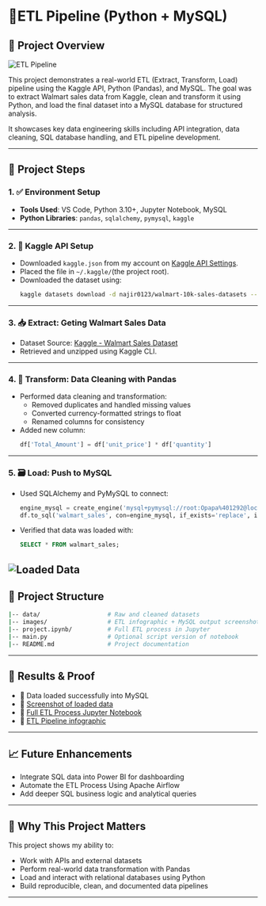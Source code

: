 # 🛒ETL Pipeline (Python + MySQL)

## 🚀 Project Overview

![ETL Pipeline](https://github.com/Peter-Opapa/python_sql_project/blob/main/ETL_pipeline_layout.png) 

This project demonstrates a real-world ETL (Extract, Transform, Load) pipeline using the Kaggle API, Python (Pandas), and MySQL.
The goal was to extract Walmart sales data from Kaggle, clean and transform it using Python, and load the final dataset into a MySQL database for structured analysis.

It showcases key data engineering skills including API integration, data cleaning, SQL database handling, and ETL pipeline development.

---

## 🧱 Project Steps

### 1. ✅ Environment Setup
- **Tools Used**: VS Code, Python 3.10+, Jupyter Notebook, MySQL
- **Python Libraries**: `pandas`, `sqlalchemy`, `pymysql`, `kaggle`

---

### 2. 🔐 Kaggle API Setup
- Downloaded `kaggle.json` from my account on [Kaggle API Settings](https://www.kaggle.com).
- Placed the file in `~/.kaggle/`(the project root).
- Downloaded the dataset using:
  ```bash
  kaggle datasets download -d najir0123/walmart-10k-sales-datasets --unzip
  ```

---

### 3. 📥 Extract: Geting Walmart Sales Data
- Dataset Source: [Kaggle - Walmart Sales Dataset](https://www.kaggle.com/datasets/najir0123/walmart-10k-sales-datasets)
- Retrieved and unzipped using Kaggle CLI.

---

### 4. 🧹 Transform: Data Cleaning with Pandas
- Performed data cleaning and transformation:
  - Removed duplicates and handled missing values
  - Converted currency-formatted strings to float
  - Renamed columns for consistency
- Added new column:
  ```python
  df['Total_Amount'] = df['unit_price'] * df['quantity']
  ```

---

### 5. 🗃️ Load: Push to MySQL
- Used SQLAlchemy and PyMySQL to connect:
  ```python
  engine_mysql = create_engine('mysql+pymysql://root:Opapa%401292@localhost:3306/walmart_db')
  df.to_sql('walmart_sales', con=engine_mysql, if_exists='replace', index=False)
  ```
- Verified that data was loaded with:
  ```sql
  SELECT * FROM walmart_sales;
  ```
![Loaded Data](https://github.com/Peter-Opapa/python_sql_project/blob/main/loaded_data.jpg)
---

## 📁 Project Structure

```bash
|-- data/                   # Raw and cleaned datasets
|-- images/                 # ETL infographic + MySQL output screenshot
|-- project.ipynb/          # Full ETL process in Jupyter
|-- main.py                 # Optional script version of notebook
|-- README.md               # Project documentation
```

---

## 📌 Results & Proof

- 💾 Data loaded successfully into MySQL
- 🧾 [Screenshot of loaded data](https://github.com/Peter-Opapa/python_sql_project/blob/main/loaded_data.jpg)
- 🔄 [Full ETL Process Jupyter Notebook](https://github.com/Peter-Opapa/python_sql_project/blob/main/project.ipynb)
- 🔄 [ETL Pipeline infographic](https://github.com/Peter-Opapa/python_sql_project/blob/main/ETL_pipeline_layout.png)

---

## 📈 Future Enhancements

- Integrate SQL data into Power BI for dashboarding
- Automate the ETL Process Using Apache Airflow
- Add deeper SQL business logic and analytical queries

---

## 💼 Why This Project Matters

This project shows my ability to:
- Work with APIs and external datasets
- Perform real-world data transformation with Pandas
- Load and interact with relational databases using Python
- Build reproducible, clean, and documented data pipelines

---
